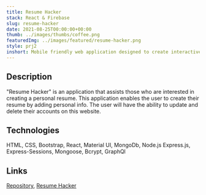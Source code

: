 ```yaml
---
title: Resume Hacker
stack: React & Firebase
slug: resume-hacker
date: 2021-08-25T00:00:00+00:00
thumb: ../images/thumbs/coffee.png
featuredImg: ../images/featured/resume-hacker.png
style: prj2
inshort: Mobile friendly web application designed to create interactive resume for developers 
---
```


## Description
 "Resume Hacker" is an application that assists those who are interested in creating a personal resume. This application enables the user to create their resume by adding personal info. The user will have the ability to update and delete their accounts on this website.

## Technologies
 HTML, CSS, Bootstrap, React, Material UI, MongoDb, Node.js Express.js, Express-Sessions, Mongoose, Bcrypt, GraphQl

## Links
 [Repository](https://github.com/ErnestAr/ResumeHacker2.0), [Resume Hacker](https://resume-hacker.netlify.app/)






